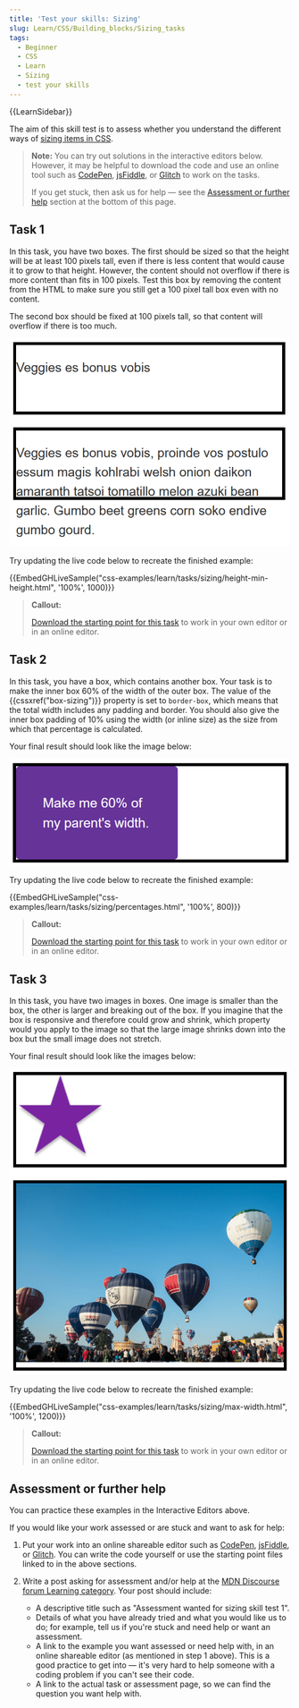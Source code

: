 ```yaml
---
title: 'Test your skills: Sizing'
slug: Learn/CSS/Building_blocks/Sizing_tasks
tags:
  - Beginner
  - CSS
  - Learn
  - Sizing
  - test your skills
---
```

{{LearnSidebar}}

The aim of this skill test is to assess whether you understand the different ways of [sizing items in CSS](/en-US/docs/Learn/CSS/Building_blocks/Sizing_items_in_CSS).

> **Note:** You can try out solutions in the interactive editors below. However, it may be helpful to download the code and use an online tool such as [CodePen](https://codepen.io/), [jsFiddle](https://jsfiddle.net/), or [Glitch](https://glitch.com/) to work on the tasks.
>
> If you get stuck, then ask us for help — see the [Assessment or further help](#assessment_or_further_help) section at the bottom of this page.

## Task 1

In this task, you have two boxes. The first should be sized so that the height will be at least 100 pixels tall, even if there is less content that would cause it to grow to that height. However, the content should not overflow if there is more content than fits in 100 pixels. Test this box by removing the content from the HTML to make sure you still get a 100 pixel tall box even with no content.

The second box should be fixed at 100 pixels tall, so that content will overflow if there is too much.

![Two boxes one with overflowing content](mdn-sizing-height-min-height.png)

Try updating the live code below to recreate the finished example:

{{EmbedGHLiveSample("css-examples/learn/tasks/sizing/height-min-height.html", '100%', 1000)}}

> **Callout:**
>
> [Download the starting point for this task](https://github.com/mdn/css-examples/blob/main/learn/tasks/sizing/height-min-height-download.html) to work in your own editor or in an online editor.

## Task 2

In this task, you have a box, which contains another box. Your task is to make the inner box 60% of the width of the outer box. The value of the {{cssxref("box-sizing")}} property is set to `border-box`, which means that the total width includes any padding and border. You should also give the inner box padding of 10% using the width (or inline size) as the size from which that percentage is calculated.

Your final result should look like the image below:

![A box with another box nested inside](mdn-sizing-percentages.png)

Try updating the live code below to recreate the finished example:

{{EmbedGHLiveSample("css-examples/learn/tasks/sizing/percentages.html", '100%', 800)}}

> **Callout:**
>
> [Download the starting point for this task](https://github.com/mdn/css-examples/blob/main/learn/tasks/sizing/percentages-download.html) to work in your own editor or in an online editor.

## Task 3

In this task, you have two images in boxes. One image is smaller than the box, the other is larger and breaking out of the box. If you imagine that the box is responsive and therefore could grow and shrink, which property would you apply to the image so that the large image shrinks down into the box but the small image does not stretch.

Your final result should look like the images below:

![Two boxes with images in](mdn-sizing-max-width.png)

Try updating the live code below to recreate the finished example:

{{EmbedGHLiveSample("css-examples/learn/tasks/sizing/max-width.html", '100%', 1200)}}

> **Callout:**
>
> [Download the starting point for this task](https://github.com/mdn/css-examples/blob/main/learn/tasks/sizing/max-width-download.html) to work in your own editor or in an online editor.

## Assessment or further help

You can practice these examples in the Interactive Editors above.

If you would like your work assessed or are stuck and want to ask for help:

1. Put your work into an online shareable editor such as [CodePen](https://codepen.io/), [jsFiddle](https://jsfiddle.net/), or [Glitch](https://glitch.com/). You can write the code yourself or use the starting point files linked to in the above sections.
2. Write a post asking for assessment and/or help at the [MDN Discourse forum Learning category](https://discourse.mozilla.org/c/mdn/learn/250). Your post should include:

    - A descriptive title such as "Assessment wanted for sizing skill test 1".
    - Details of what you have already tried and what you would like us to do; for example, tell us if you're stuck and need help or want an assessment.
    - A link to the example you want assessed or need help with, in an online shareable editor (as mentioned in step 1 above). This is a good practice to get into — it's very hard to help someone with a coding problem if you can't see their code.
    - A link to the actual task or assessment page, so we can find the question you want help with.
